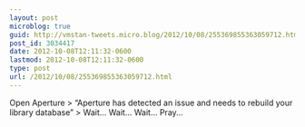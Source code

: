 ```yaml
---
layout: post
microblog: true
guid: http://vmstan-tweets.micro.blog/2012/10/08/255369855363059712.html
post_id: 3034417
date: 2012-10-08T12:11:32-0600
lastmod: 2012-10-08T12:11:32-0600
type: post
url: /2012/10/08/255369855363059712.html
---
```

Open Aperture &gt; “Aperture has detected an issue and needs to rebuild your library database” &gt; Wait… Wait… Wait… Pray...
